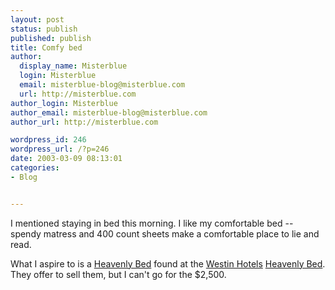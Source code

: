 ```yaml
---
layout: post
status: publish
published: publish
title: Comfy bed
author:
  display_name: Misterblue
  login: Misterblue
  email: misterblue-blog@misterblue.com
  url: http://misterblue.com
author_login: Misterblue
author_email: misterblue-blog@misterblue.com
author_url: http://misterblue.com

wordpress_id: 246
wordpress_url: /?p=246
date: 2003-03-09 08:13:01
categories:
- Blog


---
```

<p>
I mentioned staying in bed this morning. 
I like my comfortable bed -- spendy matress and 400 count sheets make a comfortable place to lie and read.
</p>
<p>
What I aspire to is a
<a href="http://www.starwood.com/westin/service/reservations_service.html">Heavenly Bed</a>
found at the
<a href="">Westin Hotels</a>
<a href="http://www.starwood.com/westin/service/reservations_service.html">Heavenly Bed</a>.
They offer to sell them, but I can't go for the $2,500.
</p>
